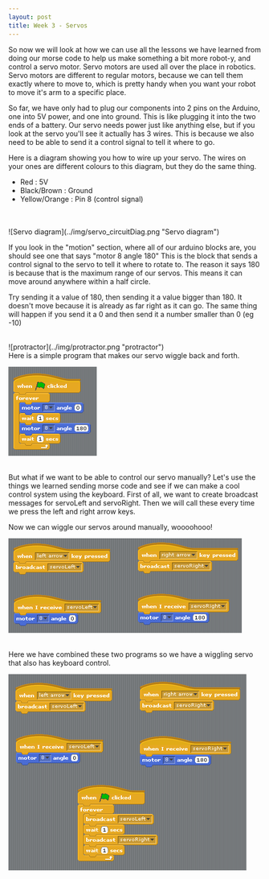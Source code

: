 ```yaml
---
layout: post
title: Week 3 - Servos
---
```


So now we will look at how we can use all the lessons we have learned from doing our morse code to help us make something a bit more robot-y, and control a servo motor. Servo motors are used all over the place in robotics. Servo motors are different to regular motors, because we can tell them exactly where to move to, which is pretty handy when you want your robot to move it's arm to a specific place.


So far, we have only had to plug our components into 2 pins on the Arduino, one into 5V power, and one into ground. This is like plugging it into the two ends of a battery. Our servo needs power just like anything else, but if you look at the servo you'll see it actually has 3 wires. This is because we also need to be able to send it a control signal to tell it where to go.


Here is a diagram showing you how to wire up your servo. The wires on your ones are different colours to this diagram, but they do the same thing. 

 - Red           : 5V
 - Black/Brown   : Ground
 - Yellow/Orange : Pin 8 (control signal)

<br>
<br>
![Servo diagram](../img/servo_circuitDiag.png "Servo diagram")

If you look in the "motion" section, where all of our arduino blocks are, you should see one that says "motor 8 angle 180" This is the block that sends a control signal to the servo to tell it where to rotate to. The reason it says 180 is because that is the maximum range of our servos. This means it can move around anywhere within a half circle.


Try sending it a value of 180, then sending it a value bigger than 180. It doesn't move because it is already as far right as it can go. The same thing will happen if you send it a 0 and then send it a number smaller than 0 (eg -10)

<br>
![protractor](../img/protractor.png "protractor")


<br>
Here is a simple program that makes our servo wiggle back and forth.

![servo wiggle](../img/servo_wiggle.PNG "servo wiggle")

<br>
But what if we want to be able to control our servo manually? Let's use the things we learned sending morse code and see if we can make a cool control system using the keyboard. First of all, we want to create broadcast messages for servoLeft and servoRight. Then we will call these every time we press the left and right arrow keys. 

Now we can wiggle our servos around manually, woooohooo!

![Servo 1](../img/servo1.png "Servo 1")


<br>
Here we have combined these two programs so we have a wiggling servo that also has keyboard control. 

![Servo 2](../img/servo2.png "Servo 2")